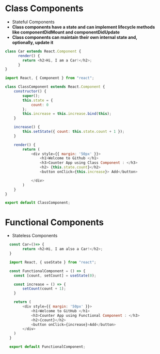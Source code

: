 # Class Components

- Stateful Components
- **Class components have a state and can implement lifecycle methods like componentDidMount and componentDidUpdate**
- **Class components can maintain their own internal state and, optionally, update it**
```js
class Car extends React.Component {
      render() {
        return <h2>Hi, I am a Car!</h2>;
      }
}
```
```js
import React, { Component } from "react"; 

class ClassComponent extends React.Component { 
	constructor() { 
		super(); 
		this.state = { 
			count: 0 
		}; 
		this.increase = this.increase.bind(this); 
	} 

	increase() { 
		this.setState({ count: this.state.count + 1 }); 
	} 

	render() { 
		return ( 
			<div style={{ margin: '50px' }}> 
				<h1>Welcome to Github </h1> 
				<h3>Counter App using Class Component : </h3> 
				<h2> {this.state.count}</h2> 
				<button onClick={this.increase}> Add</button> 

			</div> 
		) 
	} 
} 

export default ClassComponent; 

```

# Functional Components

- Stateless Components
```js
  const Car=()=> {
        return <h2>Hi, I am also a Car!</h2>;
  }
  ```

```js
  import React, { useState } from "react"; 

  const FunctionalComponent = () => { 
  	const [count, setCount] = useState(0); 

  	const increase = () => { 
  		setCount(count + 1); 
  	} 

  	return ( 
  		<div style={{ margin: '50px' }}> 
  			<h1>Welcome to GitHub </h1> 
  			<h3>Counter App using Functional Component : </h3> 
  			<h2>{count}</h2> 
  			<button onClick={increase}>Add</button> 
  		</div> 
  	) 
  } 

  export default FunctionalComponent; 
```
